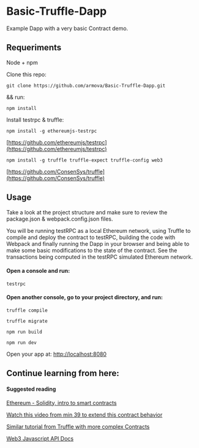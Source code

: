 # Basic-Truffle-Dapp
Example Dapp with a very basic Contract demo. 

## Requeriments

Node + npm

Clone this repo:

`git clone https://github.com/armova/Basic-Truffle-Dapp.git`

&& run:

`npm install`

Install testrpc & truffle:

`npm install -g ethereumjs-testrpc`

[https://github.com/ethereumjs/testrpc](https://github.com/ethereumjs/testrpc)

`npm install -g truffle truffle-expect truffle-config web3`

[https://github.com/ConsenSys/truffle](https://github.com/ConsenSys/truffle)

## Usage
Take a look at the project structure and make sure to review the package.json & webpack.config.json files.

You will be running testRPC as a local Ethereum network, using Truffle to compile and deploy the contract to testRPC, building the code with Webpack and finally running the Dapp in your browser and being able to make some basic modifications to the state of the contract. See the transactions being computed in the testRPC simulated Ethereum network.

#### Open a console and run:

`testrpc`

#### Open another console, go to your project directory, and run:

`truffle compile`

`truffle migrate`

`npm run build`

`npm run dev`

Open your app at:
[http://localhost:8080](http://localhost:8080)

## Continue learning from here:

#### Suggested reading
[Ethereum - Solidity, intro to smart contracts](https://solidity.readthedocs.io/en/develop/introduction-to-smart-contracts.html)

[Watch this video from min 39 to extend this contract behavior](https://youtu.be/8jI1TuEaTro?t=39m15s)

[Similar tutorial from Truffle with more complex Contracts](http://truffleframework.com/tutorials/building-testing-frontend-app-truffle-3)

[Web3 Javascript API Docs](https://github.com/ethereum/wiki/wiki/JavaScript-API)











